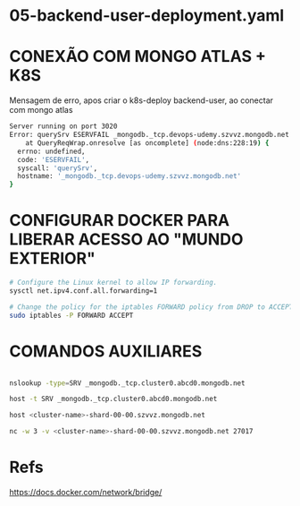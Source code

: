 # 05-backend-user-deployment.yaml


# CONEXÃO COM MONGO ATLAS + K8S

Mensagem de erro, apos criar o k8s-deploy backend-user, ao conectar com mongo atlas

```bash
Server running on port 3020
Error: querySrv ESERVFAIL _mongodb._tcp.devops-udemy.szvvz.mongodb.net
    at QueryReqWrap.onresolve [as oncomplete] (node:dns:228:19) {
  errno: undefined,
  code: 'ESERVFAIL',
  syscall: 'querySrv',
  hostname: '_mongodb._tcp.devops-udemy.szvvz.mongodb.net'
}
```


# CONFIGURAR DOCKER PARA LIBERAR ACESSO AO "MUNDO EXTERIOR"

```bash
# Configure the Linux kernel to allow IP forwarding.
sysctl net.ipv4.conf.all.forwarding=1

# Change the policy for the iptables FORWARD policy from DROP to ACCEPT.
sudo iptables -P FORWARD ACCEPT
```


# COMANDOS AUXILIARES

```bash

nslookup -type=SRV _mongodb._tcp.cluster0.abcd0.mongodb.net

host -t SRV _mongodb._tcp.cluster0.abcd0.mongodb.net

host <cluster-name>-shard-00-00.szvvz.mongodb.net

nc -w 3 -v <cluster-name>-shard-00-00.szvvz.mongodb.net 27017

```


# Refs

https://docs.docker.com/network/bridge/

